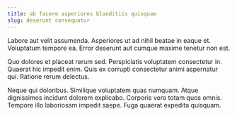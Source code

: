 ```yaml
---
title: ab facere asperiores blanditiis quisquam
slug: deserunt consequatur
---
```


Labore aut velit assumenda. Asperiores ut ad nihil beatae in eaque et. Voluptatum tempore ea. Error deserunt aut cumque maxime tenetur non est.

Quo dolores et placeat rerum sed. Perspiciatis voluptatem consectetur in. Quaerat hic impedit enim. Quis ex corrupti consectetur animi aspernatur qui. Ratione rerum delectus.

Neque qui doloribus. Similique voluptatem quas numquam. Atque dignissimos incidunt dolorem explicabo. Corporis vero totam quos omnis. Tempore illo laboriosam impedit saepe. Fuga quaerat expedita quisquam.
